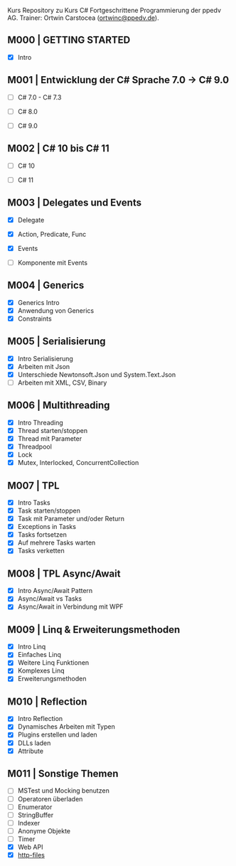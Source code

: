 Kurs Repository zu Kurs C# Fortgeschrittene Programmierung der ppedv AG. Trainer: Ortwin Carstocea (ortwinc@ppedv.de). 

## M000 | GETTING STARTED
- [x] Intro

## M001 | Entwicklung der C# Sprache 7.0 -> C# 9.0

- [ ] C# 7.0 - C# 7.3
- [ ] C# 8.0
- [ ] C# 9.0


## M002 | C# 10 bis C# 11

- [ ] C# 10
- [ ] C# 11


## M003 | Delegates und Events

- [x] Delegate
- [x] Action, Predicate, Func
- [x] Events
- [ ] Komponente mit Events


## M004 | Generics

- [x] Generics Intro
- [x] Anwendung von Generics
- [x] Constraints

## M005 | Serialisierung

- [x] Intro Serialisierung
- [x] Arbeiten mit Json
- [x] Unterschiede Newtonsoft.Json und System.Text.Json
- [ ] Arbeiten mit XML, CSV, Binary

## M006 | Multithreading

- [x] Intro Threading
- [x] Thread starten/stoppen
- [x] Thread mit Parameter
- [x] Threadpool
- [x] Lock
- [x] Mutex, Interlocked, ConcurrentCollection

## M007 | TPL

- [x] Intro Tasks
- [x] Task starten/stoppen
- [x] Task mit Parameter und/oder Return
- [x] Exceptions in Tasks
- [x] Tasks fortsetzen
- [x] Auf mehrere Tasks warten
- [x] Tasks verketten

## M008 | TPL Async/Await

- [x] Intro Async/Await Pattern
- [x] Async/Await vs Tasks
- [x] Async/Await in Verbindung mit WPF

## M009 | Linq & Erweiterungsmethoden

- [x] Intro Linq
- [x] Einfaches Linq
- [x] Weitere Linq Funktionen
- [x] Komplexes Linq
- [x] Erweiterungsmethoden

## M010 | Reflection

- [x] Intro Reflection
- [x] Dynamisches Arbeiten mit Typen
- [x] Plugins erstellen und laden
- [x] DLLs laden
- [x] Attribute

## M011 | Sonstige Themen

- [ ] MSTest und Mocking benutzen
- [ ] Operatoren überladen
- [ ] Enumerator
- [ ] StringBuffer
- [ ] Indexer
- [ ] Anonyme Objekte
- [ ] Timer
- [x] Web API
- [x] [http-files](https://learn.microsoft.com/de-de/aspnet/core/test/http-files?view=aspnetcore-8.0)